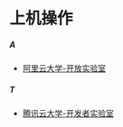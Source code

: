 # 上机操作

##### A
+ [阿里云大学-开放实验室](https://edu.aliyun.com/lab/?spm=5176.6660585.1280361.252.66776bf8BjitaM)

##### T
+ [腾讯云大学-开发者实验室](https://cloud.tencent.com/developer/labs/gallery)